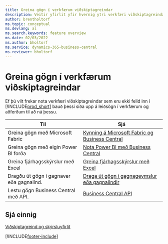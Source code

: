 ```yaml
---
title: Greina gögn í verkfærum viðskiptagreindar
description: Veitir yfirlit yfir hvernig ytri verkfæri viðskiptagreindar geta átt samskipti við gögn Business Central.
author: brentholtorf
ms.topic: conceptual
ms.devlang: al
ms.search.keywords: feature overview
ms.date: 02/03/2022
ms.author: bholtorf
ms.service: dynamics-365-business-central
ms.reviewer: bholtorf
---
```

# Greina gögn í verkfærum viðskiptagreindar

Ef þú vilt frekar nota verkfæri viðskiptagreindar sem eru ekki felld inn í [!INCLUDE[prod_short](includes/prod_short.md)] bauð þessi síða upp á leiðsögn í verkfærum og aðferðum til að ná þessu.

| Til | Sjá |
| --- | --- |
|Greina gögn með Microsoft Fabric| [Kynning á Microsoft Fabric og Business Central](admin-fabric.md) |
|Greina gögn með eigin Power BI forða| [Nota Power BI með Business Central](admin-powerbi.md) |
|Greina fjárhagsskýrslur með Excel| [Greina fjárhagsskýrslur með Excel](finance-analyze-excel.md) |
|Dragðu út gögn í gagnaver eða gagnalind. |[Draga út gögn í gagnageymslur eða gagnalindir](/dynamics365/business-central/dev-itpro/performance/performance-developer#efficient-extracts-to-data-lakes-or-data-warehouses)|
|Lestu gögn Business Central með API.| [Business Central API](/dynamics365/business-central/dev-itpro/api-reference/v2.0/)|

## Sjá einnig

[Viðskiptagreind og skýrsluyfirlit](reports-use-reports.md)


[!INCLUDE[footer-include](includes/footer-banner.md)]